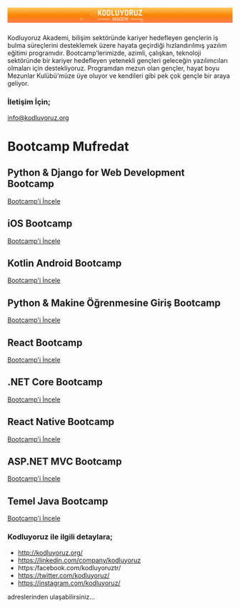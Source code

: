 # <img src="bg_akademi.png" alt="https://www.kodluyoruz.org/" class="logo"/> 

Kodluyoruz Akademi, bilişim sektöründe kariyer hedefleyen gençlerin iş bulma süreçlerini desteklemek üzere hayata geçirdiği hızlandırılmış yazılım eğitimi programıdır. Bootcamp’lerimizde, azimli, çalışkan, teknoloji sektöründe bir kariyer hedefleyen yetenekli gençleri geleceğin yazılımcıları olmaları için destekliyoruz. Programdan mezun olan gençler, hayat boyu Mezunlar Kulübü’müze üye oluyor ve kendileri gibi pek çok gençle bir araya geliyor.

### İletişim İçin;
info@kodluyoruz.org

# Bootcamp Mufredat

## Python & Django for Web Development Bootcamp
[Bootcamp'i İncele](https://github.com/Kodluyoruz/kodluyoruz-org-python-ve-django-egitimi)

## iOS Bootcamp 
[Bootcamp'i İncele](https://github.com/Kodluyoruz/Kodluyoruz-iOS-Bootcamp)

## Kotlin Android Bootcamp
[Bootcamp'i İncele](https://github.com/Kodluyoruz/Kotlin-Android-Bootcamp)

## Python & Makine Öğrenmesine Giriş Bootcamp
[Bootcamp'i İncele](https://github.com/Kodluyoruz/python-programlamaya-giris)

## React Bootcamp
[Bootcamp'i İncele](https://github.com/Kodluyoruz/react-redux-course)

## .NET Core Bootcamp
[Bootcamp'i İncele](https://github.com/Kodluyoruz/dotnet-core-kodluyoruz-2019-2/)

## React Native Bootcamp
[Bootcamp'i İncele](https://github.com/Kodluyoruz/react-native-egitimi)

## ASP.NET MVC Bootcamp
[Bootcamp'i İncele](https://github.com/Kodluyoruz/aspnet-mvc-course)

## Temel Java Bootcamp 
[Bootcamp'i İncele](https://github.com/Kodluyoruz/Temel-Java-Bootcamp)


### Kodluyoruz ile ilgili detaylara;

* http://kodluyoruz.org/
* https://linkedin.com/company/kodluyoruz
* https:/facebook.com/kodluyoruztr/
* https://twitter.com/kodluyoruz/
* https://instagram.com/kodluyoruz/

adreslerinden ulaşabilirsiniz...
